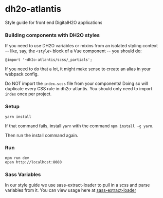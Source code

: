 # dh2o-atlantis
Style guide for front end DigitalH2O applications

### Building components with DH2O styles
If you need to use DH2O variables or mixins from an isolated styling context
-- like, say, the `<style>` block of a Vue component -- you should do:

```
@import '~dh2o-atlantis/scss/_partials';
```

If you need to do that a lot, it might make sense to create an alias in your
webpack config.

Do NOT import the `index.scss` file from your components! Doing so will duplicate
every CSS rule in dh2o-atlantis. You should only need to import `index` once per
project.

### Setup
`yarn install`

If that command fails, install `yarn` with the command `npm install -g yarn`. 

Then run the install command again.

### Run
```
npm run dev
open http://localhost:8080
```

### Sass Variables
In our style guide we use sass-extract-loader to pull in a scss and parse variables from it. You can view usage here at [sass-extract-loader](https://github.com/jgranstrom/sass-extract-loader)
